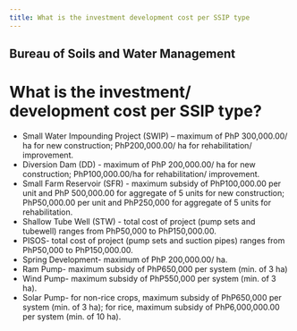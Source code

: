```yaml
---
title: What is the investment development cost per SSIP type
---
```


## Bureau of Soils and Water Management

# What is the investment/ development cost per SSIP type?


 - Small Water Impounding Project (SWIP) – maximum of PhP 300,000.00/ ha for new construction; PhP200,000.00/ ha for rehabilitation/ improvement.
 - Diversion Dam (DD) - maximum of PhP 200,000.00/ ha for new construction; PhP100,000.00/ha for rehabilitation/ improvement.
 - Small Farm Reservoir (SFR) - maximum subsidy of PhP100,000.00 per unit and PhP 500,000.00 for aggregate of 5 units for new construction; PhP50,000.00 per unit and PhP250,000 for aggregate of 5 units for rehabilitation.
 - Shallow Tube Well (STW) - total cost of project (pump sets and tubewell) ranges from PhP50,000 to PhP150,000.00.
 - PISOS- total cost of project (pump sets and suction pipes) ranges from PhP50,000 to PhP150,000.00.
 - Spring Development- maximum of PhP 200,000.00/ ha.
 - Ram Pump- maximum subsidy of PhP650,000 per system (min. of 3 ha)
 - Wind Pump- maximum subsidy of PhP550,000 per system (min. of 3 ha).
 - Solar Pump- for non-rice crops, maximum subsidy of PhP650,000 per system (min. of 3 ha); for rice, maximum subsidy of PhP6,000,000.00 per system (min. of 10 ha).
